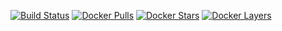 [![Build Status](https://img.shields.io/docker/build/tiredofit/rspamd.svg)](https://hub.docker.com/r/tiredofit/rspamd)
[![Docker Pulls](https://img.shields.io/docker/pulls/tiredofit/rspamd.svg)](https://hub.docker.com/r/tiredofit/rspamd)
[![Docker Stars](https://img.shields.io/docker/stars/tiredofit/rspamd.svg)](https://hub.docker.com/r/tiredofit/rspamd)
[![Docker Layers](https://images.microbadger.com/badges/image/tiredofit/rspamd.svg)](https://microbadger.com/images/tiredofit/rspamd)

